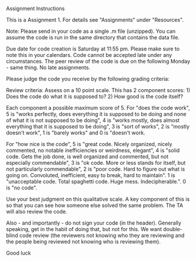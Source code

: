 Assignment Instructions

This is a Assignment 1. For details see "Assignments" under "Resources". 

Note: Please send in your code as a single .m file (unzipped). You can assume the code is run in the same directory that contains the data file.

Due date for code creation is Saturday at 11:55 pm. Please make sure to note this in your calendars. Code cannot be accepted late under any circumstances. The peer review of the code is due on the following Monday - same thing. No late assignments.   

Please judge the code you receive by the following grading criteria:

Review criteria: Assess on a 10 point scale. This has 2 component scores: 1) Does the code do what it is supposed to? 2) How good is the code itself?

Each component a possible maximum score of 5. For "does the code work", 5 is "works perfectly, does everything it is supposed to be doing and none of what it is not supposed to be doing", 4 is "works mostly, does almost everything that it is supposed to be doing", 3 is "sort of works", 2 is "mostly doesn't work", 1 is "barely works" and 0 is "doesn't work.

For "how nice is the code", 5 is "great code. Nicely organized, nicely commented, no notable inefficiencies or weirdness, elegant", 4 is "solid code. Gets the job done, is well organized and commented, but not especially commendable", 3 is "ok code. More or less stands for itself, but not particularly commendable", 2 is "poor code. Hard to figure out what is going on. Convoluted, inefficient, easy to break, hard to maintain". 1 is "unacceptable code. Total spaghetti code. Huge mess. Indecipherable.". 0 is "no code".

Use your best judgment on this qualitative scale. A key component of this is so that you can see how someone else solved the same problem. The TA will also review the code. 

Also - and importantly - do not sign your code (in the header). Generally speaking, get in the habit of doing that, but not for this. We want double-blind code review (the reviewers not knowing who they are reviewing and the people being reviewed not knowing who is reviewing them). 

Good luck